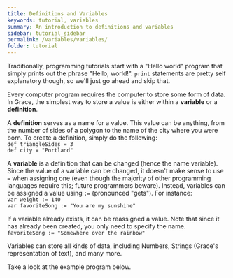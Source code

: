 ```yaml
---
title: Definitions and Variables
keywords: tutorial, variables
summary: An introduction to definitions and variables
sidebar: tutorial_sidebar
permalink: /variables/variables/
folder: tutorial
---
```

Traditionally, programming tutorials start with a "Hello world" program that
simply prints out the phrase "Hello, world!".  `print` statements are pretty
self explanatory though, so we'll just go ahead and skip that.  

Every computer program requires the computer to store some form of data.  In
Grace, the simplest way to store a value is either within a **variable** or a
**definition**.  

A **definition** serves as a name for a value.  This value can be anything,
from the number of sides of a polygon to the name of the city where you were
born.  To create a definition, simply do the following:  
`def triangleSides = 3`  
`def city = "Portland"`  

A **variable** is a definition that can be changed (hence the name variable).
Since the value of a variable can be changed, it doesn't make sense to use `=`
when assigning one (even though the majority of other programming languages
require this; future programmers beware).  Instead, variables can be assigned a
value using `:=` (pronounced "gets").  For instance:  
`var weight := 140`  
`var favoriteSong := "You are my sunshine"`  

If a variable already exists, it can be reassigned a value.  Note that since it
has already been created, you only need to specify the name.  
`favoriteSong := "Somewhere over the rainbow"`  

Variables can store all kinds of data, including Numbers, Strings (Grace's representation of text), and many more.  

Take a look at the example program below.

<object id="example-1" data="{{site.editor}}?var_def" width="100%" height="550px"> </object>
